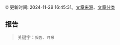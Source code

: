 :alarm_clock: 更新时间: 2024-11-29 16:45:31。[文章来源](/README.md)、[文章分类](/TAGS.md)

## 报告


> 关键字：`报告`、`月报`



